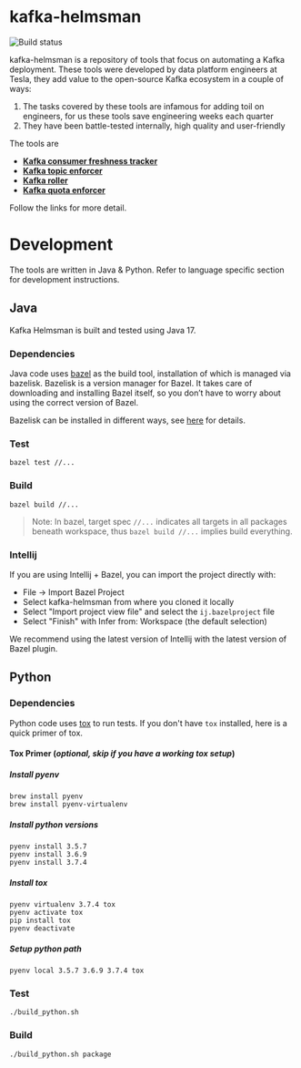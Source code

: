 # kafka-helmsman
![Build status](https://github.com/teslamotors/kafka-helmsman/workflows/CI/badge.svg)

kafka-helmsman is a repository of tools that focus on automating a Kafka deployment.
These tools were developed by data platform engineers at Tesla, they add value to the open-source Kafka ecosystem in a couple of ways:

1. The tasks covered by these tools are infamous for adding toil on engineers, for us these tools save engineering weeks each quarter
2. They have been battle-tested internally, high quality and user-friendly

The tools are

* [**Kafka consumer freshness tracker**](kafka_consumer_freshness_tracker/README.md)
* [**Kafka topic enforcer**](kafka_topic_enforcer/README.md)
* [**Kafka roller**](kafka_roller/README.md)
* [**Kafka quota enforcer**](kafka_quota_enforcer/README.md)

Follow the links for more detail.

# Development

The tools are written in Java & Python. Refer to language specific section for development instructions.

## Java

Kafka Helmsman is built and tested using Java 17.

### Dependencies

Java code uses [bazel](https://www.bazel.build) as the build tool, installation of which is managed via bazelisk. Bazelisk is a version manager for Bazel. It takes care of downloading and installing Bazel itself, so you don’t have to worry about using the correct version of Bazel.

Bazelisk can be installed in different ways, see [here](https://docs.bazel.build/versions/master/install-bazelisk.html) for details.

### Test

```
bazel test //...
```

### Build

```
bazel build //...
```

> Note: In bazel, target spec `//...` indicates all targets in all packages beneath workspace, thus `bazel build //...` implies build everything.

### Intellij

If you are using Intellij + Bazel, you can import the project directly with:
 * File -> Import Bazel Project
 * Select kafka-helmsman from where you cloned it locally
 * Select "Import project view file" and select the `ij.bazelproject` file
 * Select "Finish" with Infer from: Workspace (the default selection)

We recommend using the latest version of Intellij with the latest version of Bazel plugin.

## Python

### Dependencies

Python code uses [tox](https://tox.readthedocs.io/en/latest/) to run tests. If you don't have `tox` installed, here is a quick primer of tox. 


#### **Tox Primer** (_optional, skip if you have a working tox setup_)
##### Install pyenv
```
brew install pyenv
brew install pyenv-virtualenv
```
##### Install python versions
```
pyenv install 3.5.7
pyenv install 3.6.9
pyenv install 3.7.4
```
##### Install tox
```
pyenv virtualenv 3.7.4 tox
pyenv activate tox
pip install tox
pyenv deactivate
```
##### Setup python path
```
pyenv local 3.5.7 3.6.9 3.7.4 tox
```

### Test

```
./build_python.sh
```

### Build

```
./build_python.sh package
```
